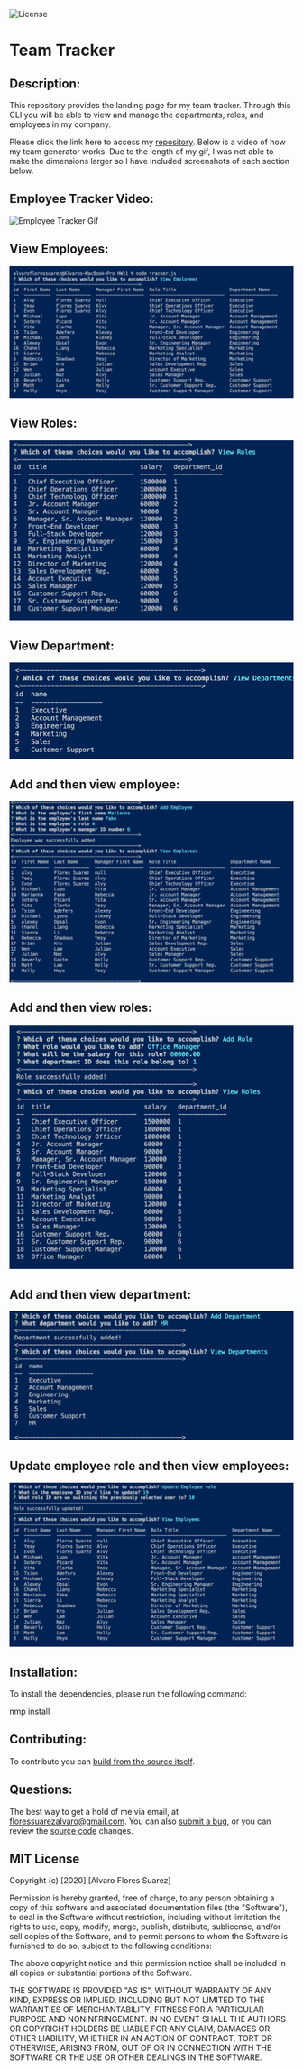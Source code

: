 ![License](https://img.shields.io/badge/License-MIT-green.svg)

# Team Tracker

## Description:
This repository provides the landing page for my team tracker. Through this CLI you will be able to view and manage the departments, roles, and employees in my company.

Please click the link here to access my [repository](https://github.com/floressuarezalvaro/employee_tracker). Below is a video of how my team generator works. Due to the length of my gif, I was not able to make the dimensions larger so I have included screenshots of each section below.

## Employee Tracker Video:

![Employee Tracker Gif](./Assets/employeeTracker.gif)

## View Employees:
![View Employees](./Assets/viewEmployees.png)

## View Roles:
![View Roles](./Assets/viewRoles.png)

## View Department:
![View Department](./Assets/viewDepartment.png)

## Add and then view employee:
![Add Employees](./Assets/addEmployee.png)

## Add and then view roles:
![Add Roles](./Assets/addRole.png)

## Add and then view department:
![Add Department](./Assets/addDepartment.png)

## Update employee role and then view employees:
![Update Employee](./Assets/updateEmployeeRole.png)


## Installation:
To install the dependencies, please run the following command:

nmp install

## Contributing:
To contribute you can [build from the source itself](https://github.com/floressuarezalvaro/employee_tracker/wiki).

## Questions:
The best way to get a hold of me via email, at floressuarezalvaro@gmail.com. You can also [submit a bug](https://github.com/floressuarezalvaro/employee_tracker/issues), or you can review the [source code](https://github.com/floressuarezalvaro/employee_tracker/pulls) changes. 

## MIT License

Copyright (c) [2020] [Alvaro Flores Suarez]

Permission is hereby granted, free of charge, to any person obtaining a copy
of this software and associated documentation files (the "Software"), to deal
in the Software without restriction, including without limitation the rights
to use, copy, modify, merge, publish, distribute, sublicense, and/or sell
copies of the Software, and to permit persons to whom the Software is
furnished to do so, subject to the following conditions:

The above copyright notice and this permission notice shall be included in all
copies or substantial portions of the Software.

THE SOFTWARE IS PROVIDED "AS IS", WITHOUT WARRANTY OF ANY KIND, EXPRESS OR
IMPLIED, INCLUDING BUT NOT LIMITED TO THE WARRANTIES OF MERCHANTABILITY,
FITNESS FOR A PARTICULAR PURPOSE AND NONINFRINGEMENT. IN NO EVENT SHALL THE
AUTHORS OR COPYRIGHT HOLDERS BE LIABLE FOR ANY CLAIM, DAMAGES OR OTHER
LIABILITY, WHETHER IN AN ACTION OF CONTRACT, TORT OR OTHERWISE, ARISING FROM,
OUT OF OR IN CONNECTION WITH THE SOFTWARE OR THE USE OR OTHER DEALINGS IN THE
SOFTWARE.